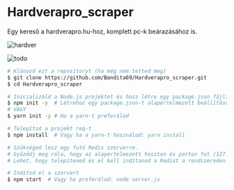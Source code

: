 # Hardverapro_scraper
Egy kereső a hardverapro.hu-hoz, komplett pc-k beárazásához is.


![hardver](https://github.com/user-attachments/assets/a6f389a1-dc00-4ec5-b928-d0cd4547ac6c)

![todo](https://github.com/user-attachments/assets/10ec6f87-edc1-4b45-9553-4212959598f8)

```bash
# Klónozd ezt a repositoryt (ha még nem tetted meg)
$ git clone https://github.com/Bandita69/Hardverapro_scraper.git
$ cd Hardverapro_scraper

# Inicializáld a Node.js projektet és hozz létre egy package.json fájlt
$ npm init -y  # Létrehoz egy package.json-t alapértelmezett beállításokkal
# VAGY
$ yarn init -y # Ha a yarn-t preferálod

# Telepítsd a projekt req-t
$ npm install  # Vagy ha a yarn-t használod: yarn install

# Szükséged lesz egy futó Redis szerverre.
# Győződj meg róla, hogy az alapértelmezett hoszton és porton fut (127.0.0.1:6379).
# Lehet, hogy telepítened és el kell indítanod a Redist a rendszereden.

# Indítsd el a szervert
$ npm start  # Vagy ha preferálod: node server.js
```
